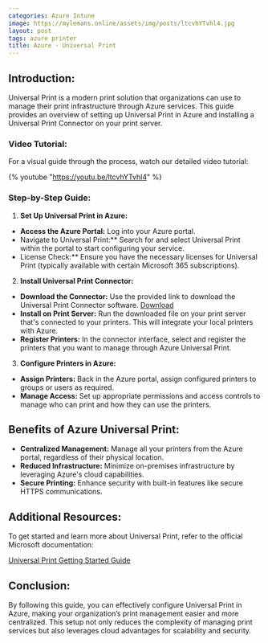 ```yaml
---
categories: Azure Intune
image: https://mylemans.online/assets/img/posts/ltcvhYTvhl4.jpg
layout: post
tags: azure printer
title: Azure - Universal Print
---
```


## Introduction:

Universal Print is a modern print solution that organizations can use to manage their print infrastructure through Azure services. This guide provides an overview of setting up Universal Print in Azure and installing a Universal Print Connector on your print server.


### Video Tutorial:

For a visual guide through the process, watch our detailed video tutorial:

{% youtube "https://youtu.be/ltcvhYTvhl4" %}

### Step-by-Step Guide:

1) **Set Up Universal Print in Azure:**

- **Access the Azure Portal:** Log into your Azure portal.
- Navigate to Universal Print:** Search for and select Universal Print within the portal to start configuring your service.
- License Check:** Ensure you have the necessary licenses for Universal Print (typically available with certain Microsoft 365 subscriptions).

2) **Install Universal Print Connector:**

- **Download the Connector:** Use the provided link to download the Universal Print Connector software. [Download](https://aka.ms/UPConnector)
- **Install on Print Server:** Run the downloaded file on your print server that's connected to your printers. This will integrate your local printers with Azure.
- **Register Printers:** In the connector interface, select and register the printers that you want to manage through Azure Universal Print.

3) **Configure Printers in Azure:**

- **Assign Printers:** Back in the Azure portal, assign configured printers to groups or users as required.
- **Manage Access:** Set up appropriate permissions and access controls to manage who can print and how they can use the printers.

## Benefits of Azure Universal Print:

- **Centralized Management:** Manage all your printers from the Azure portal, regardless of their physical location.
- **Reduced Infrastructure:** Minimize on-premises infrastructure by leveraging Azure's cloud capabilities.
- **Secure Printing:** Enhance security with built-in features like secure HTTPS communications.

## Additional Resources:

To get started and learn more about Universal Print, refer to the official Microsoft documentation:

[Universal Print Getting Started Guide](https://learn.microsoft.com/en-us/universal-print/fundamentals/universal-print-getting-started)

## Conclusion:

By following this guide, you can effectively configure Universal Print in Azure, making your organization’s print management easier and more centralized. This setup not only reduces the complexity of managing print services but also leverages cloud advantages for scalability and security.